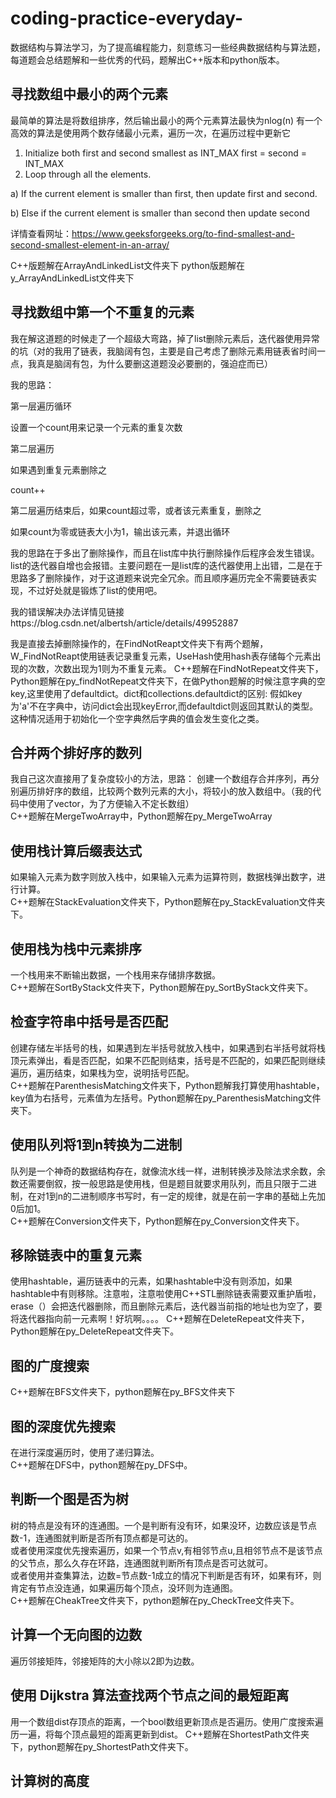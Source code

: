 # coding-practice-everyday-
数据结构与算法学习，为了提高编程能力，刻意练习一些经典数据结构与算法题，每道题会总结题解和一些优秀的代码，题解出C++版本和python版本。
## 寻找数组中最小的两个元素
最简单的算法是将数组排序，然后输出最小的两个元素算法最快为nlog(n)
有一个高效的算法是使用两个数存储最小元素，遍历一次，在遍历过程中更新它
1) Initialize both first and second smallest as INT_MAX
   first = second = INT_MAX
2) Loop through all the elements.
  
  a) If the current element is smaller than first, then update first 
       and second. 
   
  b) Else if the current element is smaller than second then update 
    second
  
  详情查看网址：https://www.geeksforgeeks.org/to-find-smallest-and-second-smallest-element-in-an-array/
  
  C++版题解在ArrayAndLinkedList文件夹下
  python版题解在y_ArrayAndLinkedList文件夹下
  ## 寻找数组中第一个不重复的元素
  我在解这道题的时候走了一个超级大弯路，掉了list删除元素后，迭代器使用异常的坑（对的我用了链表，我脑阔有包，主要是自己考虑了删除元素用链表省时间一点，我真是脑阔有包，为什么要删这道题没必要删的，强迫症而已）
  
我的思路：

第一层遍历循环

设置一个count用来记录一个元素的重复次数

第二层遍历

如果遇到重复元素删除之

count++

第二层遍历结束后，如果count超过零，或者该元素重复，删除之

如果count为零或链表大小为1，输出该元素，并退出循环

我的思路在于多出了删除操作，而且在list库中执行删除操作后程序会发生错误。list的迭代器自增也会报错。主要问题在一是list库的迭代器使用上出错，二是在于思路多了删除操作，对于这道题来说完全冗余。而且顺序遍历完全不需要链表实现，不过好处就是锻炼了list的使用吧。

我的错误解决办法详情见链接https://blog.csdn.net/albertsh/article/details/49952887

我是直接去掉删除操作的，在FindNotReapt文件夹下有两个题解，W_FindNotReapt使用链表记录重复元素，UseHash使用hash表存储每个元素出现的次数，次数出现为1则为不重复元素。
C++题解在FindNotRepeat文件夹下，
Python题解在py_findNotRepeat文件夹下，在做Python题解的时候注意字典的空key,这里使用了defaultdict。dict和collections.defaultdict的区别:
假如key为'a'不在字典中，访问dict会出现keyError,而defaultdict则返回其默认的类型。这种情况适用于初始化一个空字典然后字典的值会发生变化之类。
## 合并两个排好序的数列
我自己这次直接用了复杂度较小的方法，思路：
创建一个数组存合并序列，再分别遍历排好序的数组，比较两个数列元素的大小，将较小的放入数组中。（我的代码中使用了vector，为了方便输入不定长数组）  
C++题解在MergeTwoArray中，Python题解在py_MergeTwoArray
## 使用栈计算后缀表达式
如果输入元素为数字则放入栈中，如果输入元素为运算符则，数据栈弹出数字，进行计算。    
C++题解在StackEvaluation文件夹下，Python题解在py_StackEvaluation文件夹下。
## 使用栈为栈中元素排序
一个栈用来不断输出数据，一个栈用来存储排序数据。  
C++题解在SortByStack文件夹下，Python题解在py_SortByStack文件夹下。
## 检查字符串中括号是否匹配
创建存储左半括号的栈，如果遇到左半括号就放入栈中，如果遇到右半括号就将栈顶元素弹出，看是否匹配，如果不匹配则结束，括号是不匹配的，如果匹配则继续遍历，遍历结束，如果栈为空，说明括号匹配。  
C++题解在ParenthesisMatching文件夹下，Python题解我打算使用hashtable，key值为右括号，元素值为左括号。Python题解在py_ParenthesisMatching文件夹下。
## 使用队列将1到n转换为二进制
队列是一个神奇的数据结构存在，就像流水线一样，进制转换涉及除法求余数，余数还需要倒叙，按一般思路是使用栈，但是题目就要求用队列，而且只限于二进制，在对1到n的二进制顺序书写时，有一定的规律，就是在前一字串的基础上先加0后加1。  
C++题解在Conversion文件夹下，Python题解在py_Conversion文件夹下。
## 移除链表中的重复元素 
使用hashtable，遍历链表中的元素，如果hashtable中没有则添加，如果hashtable中有则移除。注意啦，注意啦使用C++STL删除链表需要双重护盾啦，erase（）会把迭代器删除，而且删除元素后，迭代器当前指的地址也为空了，要将迭代器指向前一元素啊！好坑啊。。。。
C++题解在DeleteRepeat文件夹下，Python题解在py_DeleteRepeat文件夹下。
## 图的广度搜索
C++题解在BFS文件夹下，python题解在py_BFS文件夹下
## 图的深度优先搜索
在进行深度遍历时，使用了递归算法。  
C++题解在DFS中，python题解在py_DFS中。 
## 判断一个图是否为树
树的特点是没有环的连通图。一个是判断有没有环，如果没环，边数应该是节点数-1，连通图就判断是否所有顶点都是可达的。  
或者使用深度优先搜索遍历，如果一个节点v,有相邻节点u,且相邻节点不是该节点的父节点，那么久存在环路，连通图就判断所有顶点是否可达就可。  
或者使用并查集算法，边数=节点数-1成立的情况下判断是否有环，如果有环，则肯定有节点没连通，如果遍历每个顶点，没环则为连通图。  
C++题解在CheakTree文件夹下，python题解在py_CheckTree文件夹下。
## 计算一个无向图的边数
遍历邻接矩阵，邻接矩阵的大小除以2即为边数。
## 使用 Dijkstra 算法查找两个节点之间的最短距离
用一个数组dist存顶点的距离，一个bool数组更新顶点是否遍历。使用广度搜索遍历一遍，将每个顶点最短的距离更新到dist。
C++题解在ShortestPath文件夹下，python题解在py_ShortestPath文件夹下。
## 计算树的高度


